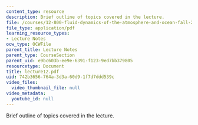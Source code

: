 ```yaml
---
content_type: resource
description: Brief outline of topics covered in the lecture.
file: /courses/12-800-fluid-dynamics-of-the-atmosphere-and-ocean-fall-2004/742b3656764a3d3a60d91f7d7ddd539c_lecture12.pdf
file_type: application/pdf
learning_resource_types:
- Lecture Notes
ocw_type: OCWFile
parent_title: Lecture Notes
parent_type: CourseSection
parent_uid: e9bc603b-ee9e-6391-f123-9ed7bb379805
resourcetype: Document
title: lecture12.pdf
uid: 742b3656-764a-3d3a-60d9-1f7d7ddd539c
video_files:
  video_thumbnail_file: null
video_metadata:
  youtube_id: null
---
```

Brief outline of topics covered in the lecture.

